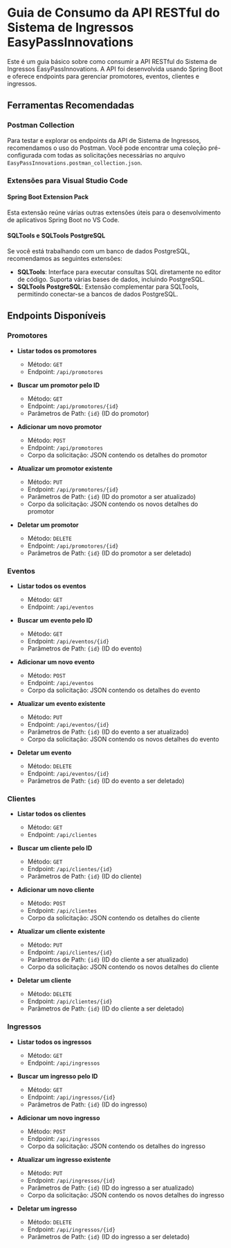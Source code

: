 # Guia de Consumo da API RESTful do Sistema de Ingressos EasyPassInnovations

Este é um guia básico sobre como consumir a API RESTful do Sistema de Ingressos EasyPassInnovations. A API foi desenvolvida usando Spring Boot e oferece endpoints para gerenciar promotores, eventos, clientes e ingressos.

## Ferramentas Recomendadas

### Postman Collection
Para testar e explorar os endpoints da API de Sistema de Ingressos, recomendamos o uso do Postman. Você pode encontrar uma coleção pré-configurada com todas as solicitações necessárias no arquivo `EasyPassInnovations.postman_collection.json`.

### Extensões para Visual Studio Code

#### Spring Boot Extension Pack
Esta extensão reúne várias outras extensões úteis para o desenvolvimento de aplicativos Spring Boot no VS Code.

#### SQLTools e SQLTools PostgreSQL
Se você está trabalhando com um banco de dados PostgreSQL, recomendamos as seguintes extensões:

- **SQLTools**: Interface para executar consultas SQL diretamente no editor de código. Suporta várias bases de dados, incluindo PostgreSQL.
- **SQLTools PostgreSQL**: Extensão complementar para SQLTools, permitindo conectar-se a bancos de dados PostgreSQL.

## Endpoints Disponíveis

### Promotores

- **Listar todos os promotores**
  - Método: `GET`
  - Endpoint: `/api/promotores`

- **Buscar um promotor pelo ID**
  - Método: `GET`
  - Endpoint: `/api/promotores/{id}`
  - Parâmetros de Path: `{id}` (ID do promotor)

- **Adicionar um novo promotor**
  - Método: `POST`
  - Endpoint: `/api/promotores`
  - Corpo da solicitação: JSON contendo os detalhes do promotor

- **Atualizar um promotor existente**
  - Método: `PUT`
  - Endpoint: `/api/promotores/{id}`
  - Parâmetros de Path: `{id}` (ID do promotor a ser atualizado)
  - Corpo da solicitação: JSON contendo os novos detalhes do promotor

- **Deletar um promotor**
  - Método: `DELETE`
  - Endpoint: `/api/promotores/{id}`
  - Parâmetros de Path: `{id}` (ID do promotor a ser deletado)

### Eventos

- **Listar todos os eventos**
  - Método: `GET`
  - Endpoint: `/api/eventos`

- **Buscar um evento pelo ID**
  - Método: `GET`
  - Endpoint: `/api/eventos/{id}`
  - Parâmetros de Path: `{id}` (ID do evento)

- **Adicionar um novo evento**
  - Método: `POST`
  - Endpoint: `/api/eventos`
  - Corpo da solicitação: JSON contendo os detalhes do evento

- **Atualizar um evento existente**
  - Método: `PUT`
  - Endpoint: `/api/eventos/{id}`
  - Parâmetros de Path: `{id}` (ID do evento a ser atualizado)
  - Corpo da solicitação: JSON contendo os novos detalhes do evento

- **Deletar um evento**
  - Método: `DELETE`
  - Endpoint: `/api/eventos/{id}`
  - Parâmetros de Path: `{id}` (ID do evento a ser deletado)

### Clientes

- **Listar todos os clientes**
  - Método: `GET`
  - Endpoint: `/api/clientes`

- **Buscar um cliente pelo ID**
  - Método: `GET`
  - Endpoint: `/api/clientes/{id}`
  - Parâmetros de Path: `{id}` (ID do cliente)

- **Adicionar um novo cliente**
  - Método: `POST`
  - Endpoint: `/api/clientes`
  - Corpo da solicitação: JSON contendo os detalhes do cliente

- **Atualizar um cliente existente**
  - Método: `PUT`
  - Endpoint: `/api/clientes/{id}`
  - Parâmetros de Path: `{id}` (ID do cliente a ser atualizado)
  - Corpo da solicitação: JSON contendo os novos detalhes do cliente

- **Deletar um cliente**
  - Método: `DELETE`
  - Endpoint: `/api/clientes/{id}`
  - Parâmetros de Path: `{id}` (ID do cliente a ser deletado)

### Ingressos

- **Listar todos os ingressos**
  - Método: `GET`
  - Endpoint: `/api/ingressos`

- **Buscar um ingresso pelo ID**
  - Método: `GET`
  - Endpoint: `/api/ingressos/{id}`
  - Parâmetros de Path: `{id}` (ID do ingresso)

- **Adicionar um novo ingresso**
  - Método: `POST`
  - Endpoint: `/api/ingressos`
  - Corpo da solicitação: JSON contendo os detalhes do ingresso

- **Atualizar um ingresso existente**
  - Método: `PUT`
  - Endpoint: `/api/ingressos/{id}`
  - Parâmetros de Path: `{id}` (ID do ingresso a ser atualizado)
  - Corpo da solicitação: JSON contendo os novos detalhes do ingresso

- **Deletar um ingresso**
  - Método: `DELETE`
  - Endpoint: `/api/ingressos/{id}`
  - Parâmetros de Path: `{id}` (ID do ingresso a ser deletado)
